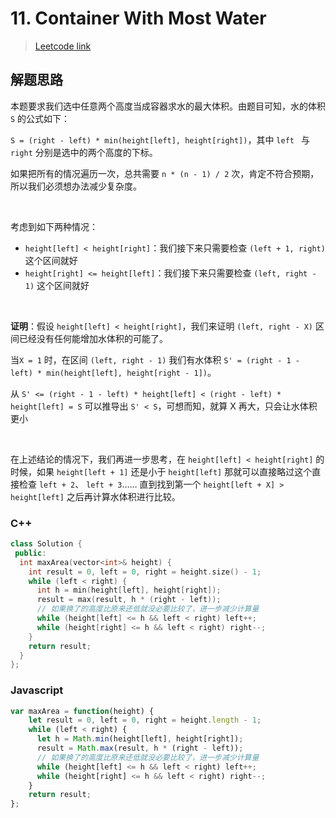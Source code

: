 # 11. Container With Most Water

> [Leetcode link](https://leetcode.com/problems/container-with-most-water/)



## 解题思路

本题要求我们选中任意两个高度当成容器求水的最大体积。由题目可知，水的体积 `S` 的公式如下：

`S = (right - left) * min(height[left], height[right])`，其中 `left ` 与 `right` 分别是选中的两个高度的下标。

如果把所有的情况遍历一次，总共需要 `n * (n - 1) / 2` 次，肯定不符合预期，所以我们必须想办法减少复杂度。

<br />

考虑到如下两种情况：

- `height[left] < height[right]`：我们接下来只需要检查 `(left + 1, right)` 这个区间就好
- `height[right] <= height[left]`：我们接下来只需要检查 `(left, right - 1)` 这个区间就好

<br />

**证明**：假设 `height[left] < height[right]`，我们来证明 `(left, right - X)` 区间已经没有任何能增加水体积的可能了。

当`X = 1` 时，在区间 `(left, right - 1)` 我们有水体积 `S' = (right - 1 - left) * min(height[left], height[right - 1])`。

从 `S' <= (right - 1 - left) * height[left] < (right - left) * height[left] = S` 可以推导出 `S' < S`，可想而知，就算 X 再大，只会让水体积更小

<br />

在上述结论的情况下，我们再进一步思考，在 `height[left] < height[right]` 的时候，如果 `height[left + 1]` 还是小于 `height[left]` 那就可以直接略过这个直接检查 `left + 2`、 `left + 3`…… 直到找到第一个 `height[left + X] > height[left]` 之后再计算水体积进行比较。



### C++

```cpp
class Solution {
 public:
  int maxArea(vector<int>& height) {
    int result = 0, left = 0, right = height.size() - 1;
    while (left < right) {
      int h = min(height[left], height[right]);
      result = max(result, h * (right - left));
      // 如果换了的高度比原来还低就没必要比较了，进一步减少计算量
      while (height[left] <= h && left < right) left++;
      while (height[right] <= h && left < right) right--;
    }
    return result;
  }
};
```



### Javascript

```js
var maxArea = function(height) {
    let result = 0, left = 0, right = height.length - 1;
    while (left < right) {
      let h = Math.min(height[left], height[right]);
      result = Math.max(result, h * (right - left));
      // 如果换了的高度比原来还低就没必要比较了，进一步减少计算量
      while (height[left] <= h && left < right) left++;
      while (height[right] <= h && left < right) right--;
    }
    return result;
};
```

